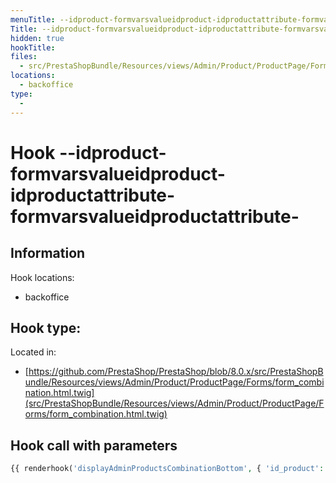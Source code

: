 ```yaml
---
menuTitle: --idproduct-formvarsvalueidproduct-idproductattribute-formvarsvalueidproductattribute-
Title: --idproduct-formvarsvalueidproduct-idproductattribute-formvarsvalueidproductattribute-
hidden: true
hookTitle: 
files:
  - src/PrestaShopBundle/Resources/views/Admin/Product/ProductPage/Forms/form_combination.html.twig
locations:
  - backoffice
type:
  - 
---
```


# Hook --idproduct-formvarsvalueidproduct-idproductattribute-formvarsvalueidproductattribute-

## Information

Hook locations: 
  - backoffice

Hook type: 
  - 

Located in: 
  - [https://github.com/PrestaShop/PrestaShop/blob/8.0.x/src/PrestaShopBundle/Resources/views/Admin/Product/ProductPage/Forms/form_combination.html.twig](src/PrestaShopBundle/Resources/views/Admin/Product/ProductPage/Forms/form_combination.html.twig)

## Hook call with parameters

```php
{{ renderhook('displayAdminProductsCombinationBottom', { 'id_product': form.vars.value.id_product, 'id_product_attribute': form.vars.value.id_product_attribute }) }}
```